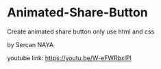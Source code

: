 # Animated-Share-Button
Create animated share button only use html and css

by Sercan NAYA

youtube link: https://youtu.be/W-eFWRbxIPI
